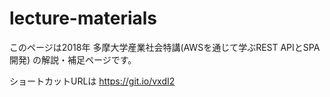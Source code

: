 # lecture-materials
このページは2018年 多摩大学産業社会特講(AWSを通じて学ぶREST APIとSPA開発) の解説・補足ページです。

ショートカットURLは https://git.io/vxdI2
